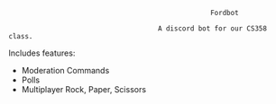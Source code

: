                                                       Fordbot

                                         A discord bot for our CS358 class. 


Includes features: 
- Moderation Commands
- Polls
- Multiplayer Rock, Paper, Scissors

